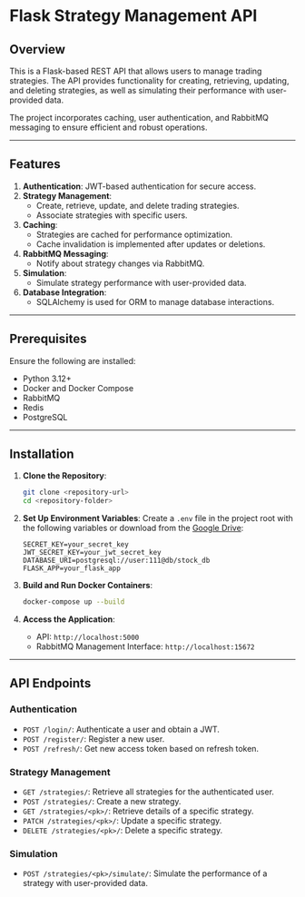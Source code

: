 # Flask Strategy Management API

## Overview
This is a Flask-based REST API that allows users to manage trading strategies. The API provides functionality for creating, retrieving, updating, and deleting strategies, as well as simulating their performance with user-provided data.

The project incorporates caching, user authentication, and RabbitMQ messaging to ensure efficient and robust operations.

---

## Features
1. **Authentication**: JWT-based authentication for secure access.
2. **Strategy Management**:
   - Create, retrieve, update, and delete trading strategies.
   - Associate strategies with specific users.
3. **Caching**:
   - Strategies are cached for performance optimization.
   - Cache invalidation is implemented after updates or deletions.
4. **RabbitMQ Messaging**:
   - Notify about strategy changes via RabbitMQ.
5. **Simulation**:
   - Simulate strategy performance with user-provided data.
6. **Database Integration**:
   - SQLAlchemy is used for ORM to manage database interactions.

---

## Prerequisites
Ensure the following are installed:

- Python 3.12+
- Docker and Docker Compose
- RabbitMQ
- Redis
- PostgreSQL

---

## Installation

1. **Clone the Repository**:
   ```bash
   git clone <repository-url>
   cd <repository-folder>
   ```

2. **Set Up Environment Variables**:
   Create a `.env` file in the project root with the following variables or download from the [Google Drive](https://drive.google.com/file/d/1ymIqvPUWKuIvuLItEIkMideL1rjEeAz6/view?usp=sharing):
   ```env
   SECRET_KEY=your_secret_key
   JWT_SECRET_KEY=your_jwt_secret_key
   DATABASE_URI=postgresql://user:111@db/stock_db
   FLASK_APP=your_flask_app
   ```

3. **Build and Run Docker Containers**:
   ```bash
   docker-compose up --build
   ```

4. **Access the Application**:
   - API: `http://localhost:5000`
   - RabbitMQ Management Interface: `http://localhost:15672`

---

## API Endpoints

### **Authentication**
- `POST /login/`: Authenticate a user and obtain a JWT.
- `POST /register/`: Register a new user.
- `POST /refresh/`: Get new access token based on refresh token.

### **Strategy Management**
- `GET /strategies/`: Retrieve all strategies for the authenticated user.
- `POST /strategies/`: Create a new strategy.
- `GET /strategies/<pk>/`: Retrieve details of a specific strategy.
- `PATCH /strategies/<pk>/`: Update a specific strategy.
- `DELETE /strategies/<pk>/`: Delete a specific strategy.

### **Simulation**
- `POST /strategies/<pk>/simulate/`: Simulate the performance of a strategy with user-provided data.

